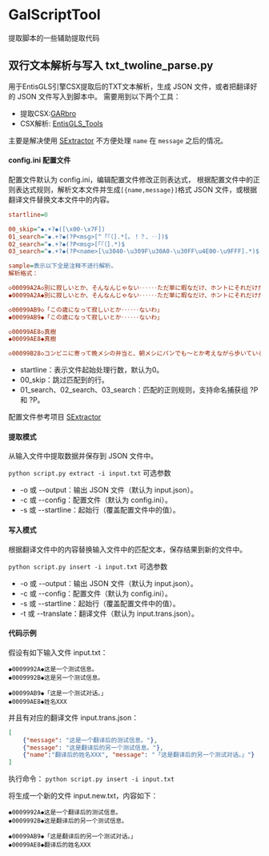 # GalScriptTool
提取脚本的一些辅助提取代码

## 双行文本解析与写入 **txt_twoline_parse.py**

用于EntisGLS引擎CSX提取后的TXT文本解析，生成 JSON 文件，或者把翻译好的 JSON 文件写入到脚本中。
需要用到以下两个工具：
- 提取CSX:[GARbro](https://github.com/crskycode/GARbro)
- CSX解析: [EntisGLS_Tools](https://github.com/crskycode/EntisGLS_Tools)

主要是解决使用 [SExtractor](https://github.com/satan53x/SExtractor) 不方便处理 `name` 在 `message` 之后的情况。 

#### config.ini 配置文件
配置文件默认为 config.ini，编辑配置文件修改正则表达式，
根据配置文件中的正则表达式规则，解析文本文件并生成`[{name,message}]`格式 JSON 文件，或根据翻译文件替换文本文件中的内容。

```config.ini
startline=0

00_skip=^◆.+?◆([\x00-\x7F])
01_search=^◆.+?◆(?P<msg>[^「『（].*[。！？、‥])$
02_search=^◆.+?◆(?P<msg>[「『（].*)$
03_search=^◆.+?◆(?P<name>[\u3040-\u309F\u30A0-\u30FF\u4E00-\u9FFF].*)$

sample=表示以下全是注释不进行解析。
解析格式：

◇00099A2A◇別に寂しいとか、そんなんじゃない‥‥‥ただ単に暇なだけ、ホントにそれだけだ。
◆00099A2A◆別に寂しいとか、そんなんじゃない‥‥‥ただ単に暇なだけ、ホントにそれだけだ。

◇00099AB9◇「この歳になって寂しいとか‥‥‥ないわ」
◆00099AB9◆「この歳になって寂しいとか‥‥‥ないわ」

◇00099AE8◇真樹
◆00099AE8◆真樹

◇00099B28◇コンビニに寄って晩メシの弁当と、朝メシにパンでも～とか考えながら歩いていると‥‥‥
```

- startline：表示文件起始处理行数，默认为0。
- 00_skip：跳过匹配到的行。
- 01_search、02_search、03_search：匹配的正则规则，支持命名捕获组 ?P<msg> 和 ?P<name>。

配置文件参考项目 [SExtractor](https://github.com/satan53x/SExtractor)


#### 提取模式
从输入文件中提取数据并保存到 JSON 文件中。

`python script.py extract -i input.txt`
可选参数
- -o 或 --output：输出 JSON 文件（默认为 input.json）。
- -c 或 --config：配置文件（默认为 config.ini）。
- -s 或 --startline：起始行（覆盖配置文件中的值）。

#### 写入模式
根据翻译文件中的内容替换输入文件中的匹配文本，保存结果到新的文件中。

`python script.py insert -i input.txt`
可选参数
- -o 或 --output：输出 JSON 文件（默认为 input.json）。
- -c 或 --config：配置文件（默认为 config.ini）。
- -s 或 --startline：起始行（覆盖配置文件中的值）。
- -t 或 --translate：翻译文件（默认为 input.trans.json）。

#### 代码示例
假设有如下输入文件 input.txt：
```
◆0009992A◆这是一个测试信息。
◆0009992B◆这是另一个测试信息。

◆00099AB9◆「这是一个测试对话。」
◆00099AE8◆姓名XXX
```
并且有对应的翻译文件 input.trans.json：

```json
[
    {"message": "这是一个翻译后的测试信息。"},
    {"message": "这是翻译后的另一个测试信息。"},
    {"name":"翻译后的姓名XXX", "message": "「这是翻译后的另一个测试对话。」"}
]
```

执行命令：
`python script.py insert -i input.txt`

将生成一个新的文件 input.new.txt，内容如下：
```
◆0009992A◆这是一个翻译后的测试信息。
◆0009992B◆这是翻译后的另一个测试信息。

◆00099AB9◆「这是翻译后的另一个测试对话。」
◆00099AE8◆翻译后的姓名XXX
```
